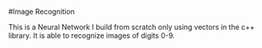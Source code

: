 #Image Recognition

This is a Neural Network I build from scratch only using vectors in the c++ library. 
It is able to recognize images of digits 0-9. 
